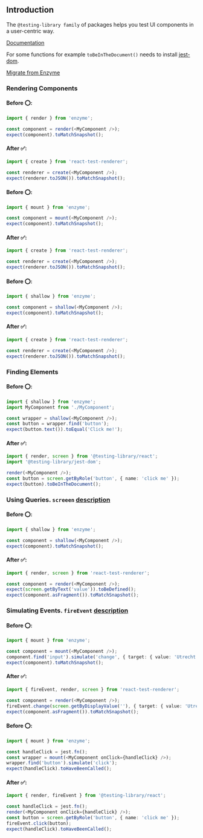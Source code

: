 ## Introduction
The `@testing-library family` of packages helps you test UI components in a user-centric way.

[Documentation](https://testing-library.com/)

For some functions for example `toBeInTheDocument()` needs to install [jest-dom](https://testing-library.com/docs/ecosystem-jest-dom/).


[Migrate from Enzyme](https://testing-library.com/docs/react-testing-library/migrate-from-enzyme)

### Rendering Components

#### Before ⭕:
```ts
import { render } from 'enzyme';

const component = render(<MyComponent />);
expect(component).toMatchSnapshot();
```

#### After ✅:
```ts
import { create } from 'react-test-renderer';

const renderer = create(<MyComponent />);
expect(renderer.toJSON()).toMatchSnapshot();
```

#### Before ⭕:
```ts
import { mount } from 'enzyme';

const component = mount(<MyComponent />);
expect(component).toMatchSnapshot();
```

#### After ✅:
```ts
import { create } from 'react-test-renderer';

const renderer = create(<MyComponent />);
expect(renderer.toJSON()).toMatchSnapshot();
```

#### Before ⭕:
```ts
import { shallow } from 'enzyme';

const component = shallow(<MyComponent />);
expect(component).toMatchSnapshot();
```

#### After ✅:
```ts
import { create } from 'react-test-renderer';

const renderer = create(<MyComponent />);
expect(renderer.toJSON()).toMatchSnapshot();
```

### Finding Elements

#### Before ⭕:
```ts
import { shallow } from 'enzyme';
import MyComponent from './MyComponent';

const wrapper = shallow(<MyComponent />);
const button = wrapper.find('button');
expect(button.text()).toEqual('Click me!');

```

#### After ✅:
```ts
import { render, screen } from '@testing-library/react';
import '@testing-library/jest-dom';

render(<MyComponent />);
const button = screen.getByRole('button', { name: 'click me' });
expect(button).toBeInTheDocument();
```


### Using Queries. `screeen` [description](https://testing-library.com/docs/queries/about/)

#### Before ⭕:
```ts
import { shallow } from 'enzyme';

const component = shallow(<MyComponent />);
expect(component).toMatchSnapshot();
```

#### After ✅:
```ts
import { render, screen } from 'react-test-renderer';

const component = render(<MyComponent />);
expect(screen.getByText('value')).toBeDefined();
expect(component.asFragment()).toMatchSnapshot();
```

### Simulating Events. `fireEvent` [description](https://testing-library.com/docs/dom-testing-library/api-events/)

#### Before ⭕:
```ts
import { mount } from 'enzyme';

const component = mount(<MyComponent />);
component.find('input').simulate('change', { target: { value: 'Utrecht' } });
expect(component).toMatchSnapshot();
```

#### After ✅:
```ts
import { fireEvent, render, screen } from 'react-test-renderer';

const component = render(<MyComponent />);
fireEvent.change(screen.getByDisplayValue(''), { target: { value: 'Utrecht' } });
expect(component.asFragment()).toMatchSnapshot();
```

#### Before ⭕:
```ts
import { mount } from 'enzyme';

const handleClick = jest.fn();
const wrapper = mount(<MyComponent onClick={handleClick} />);
wrapper.find('button').simulate('click');
expect(handleClick).toHaveBeenCalled();
```

#### After ✅:
```ts
import { render, fireEvent } from '@testing-library/react';

const handleClick = jest.fn();
render(<MyComponent onClick={handleClick} />);
const button = screen.getByRole('button', { name: 'click me' });
fireEvent.click(button);
expect(handleClick).toHaveBeenCalled();
```



